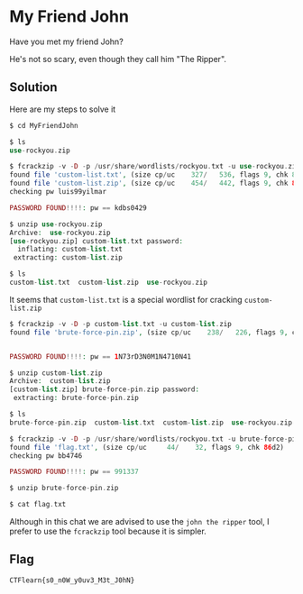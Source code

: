 # My Friend John
Have you met my friend John?

He's not so scary, even though they call him "The Ripper".

## Solution

Here are my steps to solve it

```php
$ cd MyFriendJohn

$ ls
use-rockyou.zip

$ fcrackzip -v -D -p /usr/share/wordlists/rockyou.txt -u use-rockyou.zip
found file 'custom-list.txt', (size cp/uc    327/   536, flags 9, chk 8892)
found file 'custom-list.zip', (size cp/uc    454/   442, flags 9, chk 89d9)
checking pw luis99yilmar

PASSWORD FOUND!!!!: pw == kdbs0429

$ unzip use-rockyou.zip
Archive:  use-rockyou.zip
[use-rockyou.zip] custom-list.txt password:
  inflating: custom-list.txt
 extracting: custom-list.zip

$ ls
custom-list.txt  custom-list.zip  use-rockyou.zip
```

It seems that `custom-list.txt` is a special wordlist for cracking `custom-list.zip`

```php
$ fcrackzip -v -D -p custom-list.txt -u custom-list.zip
found file 'brute-force-pin.zip', (size cp/uc    238/   226, flags 9, chk 8914)


PASSWORD FOUND!!!!: pw == 1N73rD3N0M1N4710N41

$ unzip custom-list.zip
Archive:  custom-list.zip
[custom-list.zip] brute-force-pin.zip password:
 extracting: brute-force-pin.zip

$ ls
brute-force-pin.zip  custom-list.txt  custom-list.zip  use-rockyou.zip

$ fcrackzip -v -D -p /usr/share/wordlists/rockyou.txt -u brute-force-pin.zip
found file 'flag.txt', (size cp/uc     44/    32, flags 9, chk 86d2)
checking pw bb4746

PASSWORD FOUND!!!!: pw == 991337

$ unzip brute-force-pin.zip

$ cat flag.txt
```

Although in this chat we are advised to use the `john the ripper` tool, I prefer to use the `fcrackzip` tool because it is simpler.

## Flag
    CTFlearn{s0_n0W_y0uv3_M3t_J0hN}
